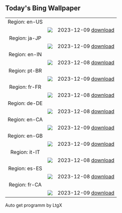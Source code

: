 ## Today's Bing Wallpaper
|      |      |      |
| :----: | :----: | :----: |
|Region: en-US
||![](https://www.bing.com/th?id=OHR.JerseyIsland_EN-US0109101063_UHD.jpg&pid=hp&w=1152&h=648&rs=1&c=4)|2023-12-09 [download](https://www.bing.com/th?id=OHR.JerseyIsland_EN-US0109101063_UHD.jpg)|
|Region: ja-JP
||![](https://www.bing.com/th?id=OHR.PatagoniaGuanaco_JA-JP9289899395_UHD.jpg&pid=hp&w=1152&h=648&rs=1&c=4)|2023-12-09 [download](https://www.bing.com/th?id=OHR.PatagoniaGuanaco_JA-JP9289899395_UHD.jpg)|
|Region: en-IN
||![](https://www.bing.com/th?id=OHR.JerseyIsland_EN-IN9636725530_UHD.jpg&pid=hp&w=1152&h=648&rs=1&c=4)|2023-12-08 [download](https://www.bing.com/th?id=OHR.JerseyIsland_EN-IN9636725530_UHD.jpg)|
|Region: pt-BR
||![](https://www.bing.com/th?id=OHR.JerseyIsland_PT-BR0126731270_UHD.jpg&pid=hp&w=1152&h=648&rs=1&c=4)|2023-12-09 [download](https://www.bing.com/th?id=OHR.JerseyIsland_PT-BR0126731270_UHD.jpg)|
|Region: fr-FR
||![](https://www.bing.com/th?id=OHR.LightFestivalLyon_FR-FR6128178223_UHD.jpg&pid=hp&w=1152&h=648&rs=1&c=4)|2023-12-08 [download](https://www.bing.com/th?id=OHR.LightFestivalLyon_FR-FR6128178223_UHD.jpg)|
|Region: de-DE
||![](https://www.bing.com/th?id=OHR.NurnbergSouvenir_DE-DE5480513127_UHD.jpg&pid=hp&w=1152&h=648&rs=1&c=4)|2023-12-08 [download](https://www.bing.com/th?id=OHR.NurnbergSouvenir_DE-DE5480513127_UHD.jpg)|
|Region: en-CA
||![](https://www.bing.com/th?id=OHR.JerseyIsland_EN-CA2533906685_UHD.jpg&pid=hp&w=1152&h=648&rs=1&c=4)|2023-12-09 [download](https://www.bing.com/th?id=OHR.JerseyIsland_EN-CA2533906685_UHD.jpg)|
|Region: en-GB
||![](https://www.bing.com/th?id=OHR.JerseyIsland_EN-GB3607205137_UHD.jpg&pid=hp&w=1152&h=648&rs=1&c=4)|2023-12-09 [download](https://www.bing.com/th?id=OHR.JerseyIsland_EN-GB3607205137_UHD.jpg)|
|Region: it-IT
||![](https://www.bing.com/th?id=OHR.JerseyIsland_IT-IT8142541047_UHD.jpg&pid=hp&w=1152&h=648&rs=1&c=4)|2023-12-08 [download](https://www.bing.com/th?id=OHR.JerseyIsland_IT-IT8142541047_UHD.jpg)|
|Region: es-ES
||![](https://www.bing.com/th?id=OHR.JerseyIsland_ES-ES4734552777_UHD.jpg&pid=hp&w=1152&h=648&rs=1&c=4)|2023-12-08 [download](https://www.bing.com/th?id=OHR.JerseyIsland_ES-ES4734552777_UHD.jpg)|
|Region: fr-CA
||![](https://www.bing.com/th?id=OHR.PatagoniaGuanaco_FR-CA8970277607_UHD.jpg&pid=hp&w=1152&h=648&rs=1&c=4)|2023-12-09 [download](https://www.bing.com/th?id=OHR.PatagoniaGuanaco_FR-CA8970277607_UHD.jpg)|

Auto get programm by LtgX
